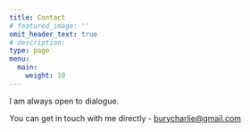 ```yaml
---
title: Contact 
# featured_image: ''
omit_header_text: true
# description:
type: page
menu:
  main:
    weight: 10
---
```


I am always open to dialogue.

You can get in touch with me directly - burycharlie@gmail.com




